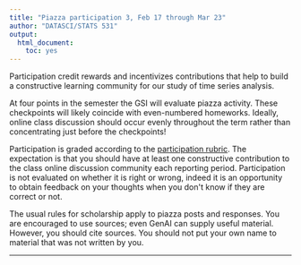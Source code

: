 ```yaml
---
title: "Piazza participation 3, Feb 17 through Mar 23"
author: "DATASCI/STATS 531"
output:
  html_document:
    toc: yes
---
```


Participation credit rewards and incentivizes contributions that help to build a constructive learning community for our study of time series analysis.

At four points in the semester the GSI will evaluate piazza activity. These checkpoints will likely coincide with even-numbered homeworks. Ideally, online class discussion should occur evenly throughout the term rather than concentrating just before the checkpoints!

Participation is graded according to the [participation rubric](../rubric_participation.html). The expectation is that you should have at least one constructive contribution to the class online discussion community each reporting period. Participation is not evaluated on whether it is right or wrong, indeed it is an opportunity to obtain feedback on your thoughts when you don't know if they are correct or not.


The usual rules for scholarship apply to piazza posts and responses. You are encouraged to use sources; even GenAI can supply useful material. However, you should cite sources. You should not put your own name to material that was not written by you.


------------
